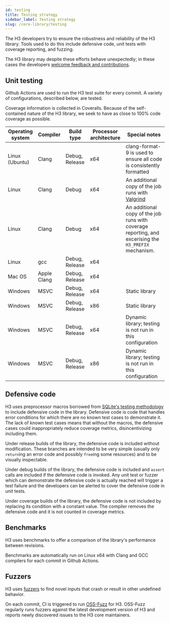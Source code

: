 ```yaml
---
id: testing
title: Testing strategy
sidebar_label: Testing strategy
slug: /core-library/testing
---
```


The H3 developers try to ensure the robustness and reliability of the H3 library. Tools used to do this include defensive code, unit tests with coverage reporting, and fuzzing.

The H3 library may despite these efforts behave unexpectedly; in these cases the developers
[welcome feedback and contributions](https://github.com/uber/h3/blob/master/CONTRIBUTING.md).

## Unit testing

Github Actions are used to run the H3 test suite for every commit. A variety of configurations, described below, are tested.

Coverage information is collected in Coveralls. Because of the self-contained nature of the H3 library, we seek
to have as close to 100% code coverage as possible.

| Operating system | Compiler    | Build type     | Processor architecture | Special notes
| ---------------- | ----------- | -------------- | ---------------------- | -------------
| Linux (Ubuntu)   | Clang       | Debug, Release | x64                    | clang-format-9 is used to ensure all code is consistently formatted
| Linux            | Clang       | Debug          | x64                    | An additional copy of the job runs with [Valgrind](https://valgrind.org/)
| Linux            | Clang       | Debug          | x64                    | An additional copy of the job runs with coverage reporting, and excerising the `H3_PREFIX` mechanism.
| Linux            | gcc         | Debug, Release | x64                    |
| Mac OS           | Apple Clang | Debug, Release | x64                    |
| Windows          | MSVC        | Debug, Release | x64                    | Static library
| Windows          | MSVC        | Debug, Release | x86                    | Static library
| Windows          | MSVC        | Debug, Release | x64                    | Dynamic library; testing is not run in this configuration
| Windows          | MSVC        | Debug, Release | x86                    | Dynamic library; testing is not run in this configuration

## Defensive code

H3 uses preprocessor macros borrowed from [SQLite's testing methodology](https://www.sqlite.org/testing.html) to include defensive code in the library. Defensive code is code that handles error conditions for which there are no known test cases to demonstrate it. The lack of known test cases means that without the macros, the defensive cases could inappropriately reduce coverage metrics, disincentivizing including them.

Under release builds of the library, the defensive code is included without modification. These branches are intended to be very simple (usually only `return`ing an error code and possibly `free`ing some resources) and to be visually inspectable.

Under debug builds of the library, the defensive code is included and `assert` calls are included if the defensive code is invoked. Any unit test or fuzzer which can demonstrate the defensive code is actually reached will trigger a test failure and the developers can be alerted to cover the defensive code in unit tests.

Under coverage builds of the library, the defensive code is not included by replacing its condition with a constant value. The compiler removes the defensive code and it is not counted in coverage metrics.

## Benchmarks

H3 uses benchmarks to offer a comparison of the library's performance between revisions.

Benchmarks are automatically run on Linux x64 with Clang and GCC compilers for each commit in Github Actions.

## Fuzzers

H3 uses [fuzzers](https://github.com/uber/h3/tree/master/src/apps/fuzzers) to find novel inputs that crash or result in other undefined behavior.

On each commit, CI is triggered to run [OSS-Fuzz](https://github.com/google/oss-fuzz/tree/master/projects/h3) for H3. OSS-Fuzz regularly runs fuzzers against the latest development version of H3 and reports newly discovered issues to the H3 core maintainers.

